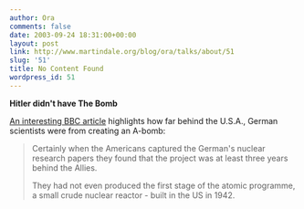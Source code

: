 ```yaml
---
author: Ora
comments: false
date: 2003-09-24 18:31:00+00:00
layout: post
link: http://www.martindale.org/blog/ora/talks/about/51
slug: '51'
title: No Content Found
wordpress_id: 51
---
```


**Hitler didn't have The Bomb**
  
[An interesting BBC article](http://news.bbc.co.uk/1/hi/england/cambridgeshire/3127222.stm) highlights how far behind the U.S.A., German scientists were from creating an A-bomb:
  


<blockquote>Certainly when the Americans captured the German's nuclear research papers they found that the project was at least three years behind the Allies. 
  

  
They had not even produced the first stage of the atomic programme, a small crude nuclear reactor - built in the US in 1942. </blockquote>

